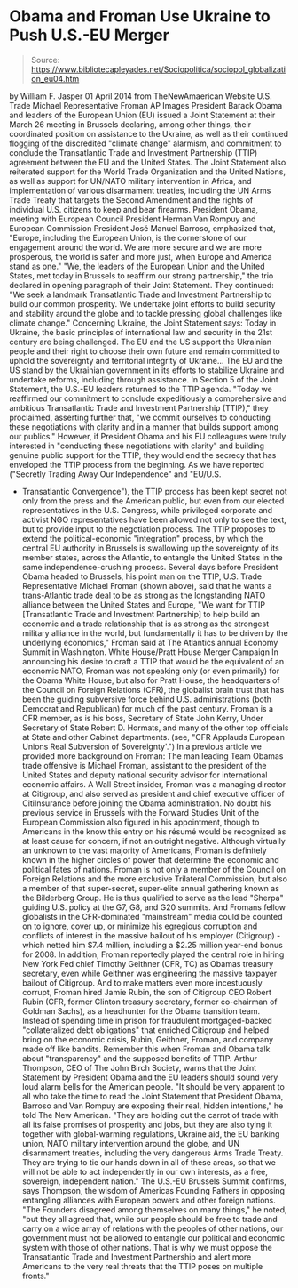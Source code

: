 # Obama and Froman Use Ukraine to Push U.S.-EU Merger

> Source: https://www.bibliotecapleyades.net/Sociopolitica/sociopol_globalization_eu04.htm

by William F. Jasper
01 April 2014
from
TheNewAmaerican Website
U.S. Trade
Michael Representative Froman
AP Images
President
Barack
Obama and leaders of the European Union (EU) issued a Joint
Statement at their March 26 meeting in Brussels declaring, among other
things, their coordinated position on assistance to the Ukraine, as well as
their continued flogging of the discredited "climate change"
alarmism, and commitment to conclude the
Transatlantic Trade and Investment Partnership (TTIP) agreement between the
EU and the United States.
The Joint Statement also reiterated support for
the World Trade Organization and the United Nations, as well as support for
UN/NATO military intervention in Africa, and implementation of various
disarmament treaties,
including the UN Arms Trade Treaty that targets the Second Amendment and
the rights of individual U.S. citizens to keep and bear firearms.
President Obama, meeting with European Council
President Herman Van Rompuy and European Commission President José Manuel Barroso, emphasized that,
"Europe, including the European Union, is
the cornerstone of our engagement around the world. We are more secure
and we are more prosperous, the world is safer and more just, when
Europe and America stand as one."
"We, the leaders of the European Union and
the United States, met today in Brussels to reaffirm our strong
partnership," the trio declared in opening paragraph of their Joint
Statement.
They
continued:
"We seek a landmark Transatlantic Trade and
Investment Partnership to build our common prosperity. We undertake
joint efforts to build security and stability around the globe and to
tackle pressing global challenges like climate change."
Concerning Ukraine, the Joint Statement says:
Today in Ukraine, the basic principles of
international law and security in the 21st century are being challenged. The
EU and the US support the Ukrainian people and their right to choose their
own future and remain committed to uphold the sovereignty and territorial
integrity of Ukraine...
The EU and the US stand by the Ukrainian government
in its efforts to stabilize Ukraine and undertake reforms, including through
assistance.
In Section 5 of the Joint Statement, the U.S.-EU
leaders returned to the TTIP agenda.
"Today we reaffirmed our commitment to
conclude expeditiously a comprehensive and ambitious Transatlantic Trade
and Investment Partnership (TTIP)," they proclaimed, asserting further
that, "we commit ourselves to conducting these negotiations with clarity
and in a manner that builds support among our publics."
However, if President Obama and his EU
colleagues were truly interested in "conducting these negotiations with
clarity" and building genuine public support for the TTIP, they would end
the secrecy that has enveloped the TTIP process from the beginning.
As we have reported ("Secretly
Trading Away Our Independence" and "EU/U.S.
- Transatlantic Convergence"), the TTIP process has been kept secret not
only from the press and the American public, but even from our elected
representatives in the U.S. Congress, while privileged corporate and
activist NGO representatives have been allowed not only to see the text, but
to provide input to the negotiation process.
The TTIP proposes to extend the
political-economic "integration" process, by which the central EU authority
in Brussels is swallowing up the sovereignty of its member states, across
the Atlantic, to entangle the United States in the same
independence-crushing process.
Several days before President Obama headed to
Brussels, his point man on the TTIP, U.S. Trade Representative Michael
Froman (shown above), said that he wants a trans-Atlantic trade deal to
be as strong as the longstanding NATO alliance between the United States and
Europe,
"We want for TTIP [Transatlantic Trade and
Investment Partnership] to help build an economic and a trade
relationship that is as strong as the strongest military alliance in the
world, but fundamentally it has to be driven by the underlying
economics,"
Froman said at The Atlantics
annual Economy Summit in Washington.
White House/Pratt House
Merger Campaign
In announcing his desire to craft a TTIP that
would be the equivalent of an economic NATO, Froman was not speaking only
(or even primarily) for the Obama White House, but also for Pratt House, the
headquarters of the Council on Foreign Relations (CFR), the globalist brain
trust that has been the guiding subversive force behind U.S. administrations
(both Democrat and Republican) for much of the past century.
Froman is a CFR member, as is his boss,
Secretary of State John Kerry, Under Secretary of State Robert D. Hormats,
and many of the other top officials at State and other Cabinet departments.
(see, "CFR
Applauds European Unions Real Subversion of Sovereignty'.")
In a previous
article we provided more background on Froman:
The man leading Team Obamas trade offensive is
Michael Froman, assistant to the president of the United States and deputy
national security advisor for international economic affairs.
A Wall Street insider, Froman was a managing
director at Citigroup, and also served as president and chief executive
officer of CitiInsurance before joining the Obama administration.
No doubt his previous service in Brussels with
the Forward Studies Unit of the European Commission also figured in his
appointment, though to Americans in the know this entry on his résumé would
be recognized as at least cause for concern, if not an outright negative.
Although virtually an unknown to the vast
majority of Americans, Froman is definitely known in the higher circles of
power that determine the economic and political fates of nations.
Froman is not only a member of the
Council on
Foreign Relations and the more exclusive
Trilateral Commission, but also a
member of that super-secret, super-elite annual gathering known as the
Bilderberg Group.
He is thus qualified to serve as the lead "Sherpa" guiding
U.S. policy at the G7, G8, and G20 summits.
And Fromans fellow globalists in the CFR-dominated
"mainstream" media could be counted on to ignore, cover up, or minimize his
egregious corruption and conflicts of interest in the massive bailout of his
employer (Citigroup) - which netted him $7.4 million, including a $2.25
million year-end bonus for 2008.
In addition, Froman reportedly played the
central role in hiring New York Fed chief Timothy Geithner (CFR, TC) as
Obamas treasury secretary, even while Geithner was engineering the massive
taxpayer bailout of Citigroup.
And to make matters even more incestuously
corrupt, Froman hired Jamie Rubin, the son of Citigroup CEO Robert Rubin (CFR,
former Clinton treasury secretary, former co-chairman of Goldman Sachs), as
a headhunter for the Obama transition team.
Instead of spending time in prison for
fraudulent mortgaged-backed "collateralized debt obligations" that enriched
Citigroup and helped bring on the economic crisis, Rubin, Geithner, Froman,
and company made off like bandits.
Remember this when Froman and Obama talk about
"transparency" and the supposed benefits of TTIP.
Arthur Thompson, CEO of The John Birch
Society, warns that the Joint Statement by President Obama and the EU
leaders should sound very loud alarm bells for the American people.
"It should be very apparent to all who take
the time to read the Joint Statement that President Obama, Barroso and
Van Rompuy are exposing their real, hidden intentions," he told
The New American.
"They are holding out the carrot of trade
with all its false promises of prosperity and jobs, but they are also
tying it together with global-warming regulations, Ukraine aid, the EU
banking union, NATO military intervention around the globe, and UN
disarmament treaties, including the very dangerous Arms Trade Treaty.
They are trying to tie our hands down in all
of these areas, so that we will not be able to act independently in our
own interests, as a free, sovereign, independent nation."
The U.S.-EU Brussels Summit confirms, says
Thompson, the wisdom of Americas Founding Fathers in opposing entangling
alliances with European powers and other foreign nations.
"The Founders disagreed among themselves on
many things," he noted, "but they all agreed that, while our people
should be free to trade and carry on a wide array of relations with the
peoples of other nations, our government must not be allowed to entangle
our political and economic system with those of other nations.
That is why we must oppose the Transatlantic
Trade and Investment Partnership and alert more Americans to the very
real threats that the TTIP poses on multiple fronts."

